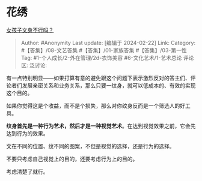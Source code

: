 # 花绣
[女孩子文身不行吗？](https://www.zhihu.com/question/522218369/answer/3404260113)

> Author: #Anonymity
> Last update: [编辑于 2024-02-22]
> Link:
> Category: #【答集】/08-文艺答集 #【答集】/01-家族答集 #【答集】/03-第一性
> Tag:   #1-个人成长/2-外在管理/2d-衣饰美容 #6-文化艺术/1-艺术总论
> 评论区:
> 泛讨论:

有一点特别明显——如果打算有意的避免跟这个问题下表示激烈反对的答主们、评论者们发展亲密关系和业务关系，那么只要一纹身，就可以低成本的、有效的实现这个目的。

如果你觉得这是个收益，而不是个损失，那么对你纹身反而是一个筛选人的好工具。

**纹身首先是一种行为艺术，然后才是一种视觉艺术**。在达到视觉效果之前，它会先达到行为的效果。

文在不同的位置、纹不同的图案，不但是视觉的选择，还是行为的选择。

不要只考虑自己视觉上的目的，还要考虑行为上的目的。

考虑清楚了就行。
